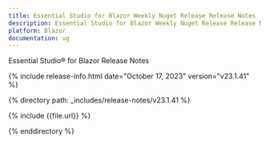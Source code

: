```yaml
---
title: Essential Studio for Blazor Weekly Nuget Release Release Notes  
description: Essential Studio for Blazor Weekly Nuget Release Release Notes 
platform: Blazor
documentation: ug
---
```


Essential Studio&reg; for  Blazor  Release Notes  

{% include release-info.html date="October 17, 2023" version="v23.1.41" %} 

{% directory path: _includes/release-notes/v23.1.41 %}

{% include {{file.url}} %}

{% enddirectory %}

